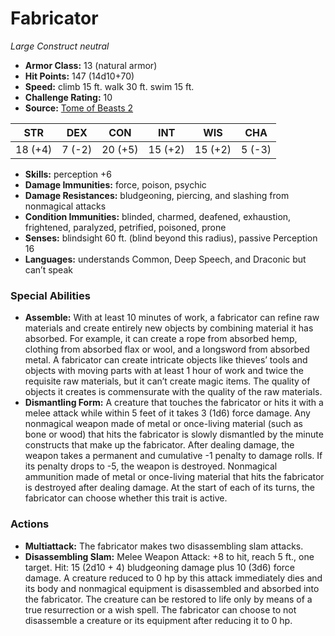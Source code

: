 # Fabricator

*Large* *Construct* *neutral*

- **Armor Class:** 13 (natural armor)
- **Hit Points:** 147 (14d10+70)
- **Speed:** climb 15 ft. walk 30 ft. swim 15 ft.
- **Challenge Rating:** 10
- **Source:** [Tome of Beasts 2](https://koboldpress.com/kpstore/product/tome-of-beasts-2-for-5th-edition/)

| STR | DEX | CON | INT | WIS | CHA |
| --- | --- | --- | --- | --- | --- |
| 18 (+4) | 7 (-2) | 20 (+5) | 15 (+2) | 15 (+2) | 5 (-3) |

- **Skills:** perception +6
- **Damage Immunities:** force, poison, psychic
- **Damage Resistances:** bludgeoning, piercing, and slashing from nonmagical attacks
- **Condition Immunities:** blinded, charmed, deafened, exhaustion, frightened, paralyzed, petrified, poisoned, prone
- **Senses:** blindsight 60 ft. (blind beyond this radius), passive Perception 16
- **Languages:** understands Common, Deep Speech, and Draconic but can’t speak
### Special Abilities
- **Assemble:** With at least 10 minutes of work, a fabricator can refine raw materials and create entirely new objects by combining material it has absorbed. For example, it can create a rope from absorbed hemp, clothing from absorbed flax or wool, and a longsword from absorbed metal. A fabricator can create intricate objects like thieves’ tools and objects with moving parts with at least 1 hour of work and twice the requisite raw materials, but it can’t create magic items. The quality of objects it creates is commensurate with the quality of the raw materials.
- **Dismantling Form:** A creature that touches the fabricator or hits it with a melee attack while within 5 feet of it takes 3 (1d6) force damage. Any nonmagical weapon made of metal or once-living material (such as bone or wood) that hits the fabricator is slowly dismantled by the minute constructs that make up the fabricator. After dealing damage, the weapon takes a permanent and cumulative -1 penalty to damage rolls. If its penalty drops to -5, the weapon is destroyed. Nonmagical ammunition made of metal or once-living material that hits the fabricator is destroyed after dealing damage. At the start of each of its turns, the fabricator can choose whether this trait is active.
### Actions
- **Multiattack:** The fabricator makes two disassembling slam attacks.
- **Disassembling Slam:** Melee Weapon Attack: +8 to hit, reach 5 ft., one target. Hit: 15 (2d10 + 4) bludgeoning damage plus 10 (3d6) force damage. A creature reduced to 0 hp by this attack immediately dies and its body and nonmagical equipment is disassembled and absorbed into the fabricator. The creature can be restored to life only by means of a true resurrection or a wish spell. The fabricator can choose to not disassemble a creature or its equipment after reducing it to 0 hp.
